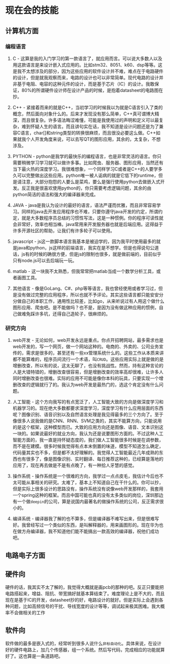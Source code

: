 # 现在会的技能

## 计算机方面

### 编程语言

1. C - 这算是我的入门学习的第一款语言了，就应用而言。可以说大多数人以及用这款语言是来设计嵌入式应用的。比如stm32、8051、k60、dsp等等。这是我不太想涉及的部分，因为这些应用的软件设计并不难，难点在于电路硬件的设计，但是就我观察而来，电路的设计也可以非常简单。现代电路的设计并非基于电阻、电容的这种元件的设计，而是基于芯片（IC）的设计。我敢保证，80%的所谓硬件设计师在设计产品的时候，是抱着datasheet的电路图在抄。

2. C++ - 紧接着而来的就是C++，当初学习的时候我以为就是C语言引入了类的概念，然后面向对象什么的。后来才发现没有那么简单，C++真可谓博大精深，而且很复杂。许多语法晦涩难懂，可能是我使用过的声明和定义可以最复杂，难到怀疑人生的语言。而且讲句实在话，我不知道是设计问题还是为了兼容C语言，char[]和string类型的转换很麻烦，而且很没必要这么做。C++如果就我个人开发角度来说，可以去写QT的图形应用，其余的，太复杂，不想涉及。

3. PYTHON - python是我学的最快乐的编程语言，也是非常灵活的语言。你只需要稍微学习学习就可以做许多事。比如爬虫、服务器、图形应用，当然还有当下最火热的深度学习。我很难想象，一个同样学习C或者是C++的人要学多久可以完整做出这些应用。python唯一被人诟病的就是它低下的runtime，但是请注意，大部分抱怨的人要么是菜鸡，要么是强行使用python去做嵌入式开发。反正我是很喜欢使用python的，你只需要考虑逻辑问题，其余的由python简洁的语法和强大的编译器来完成。

4. JAVA - java是我认为设计的最好的语言，语法严谨而优雅，而且非常容易学习。同样的java去开发应用程序也不难，只要你遵守java开发的约定，所谓约定，就是大多数程序员总结的习惯性写法，这是一种惯例。你的程序可读性就会非常好，效率也相当棒。java常用来开发服务器也就是后端应用。这得益于许多开源社区的帮助，让我们有许多轮子可以使用。

5. javascript - js这一款脚本语言我基本是被迫学的，因为我平时使用最多的就是java和python，js这样的前端语言，我实在是不想学。但是也得说句公道话，js有的时候的确很方便，但是js的限制也很多，就是做前端的，目前似乎只有node.js可以去后端玩一玩。

6. matlab - 这一块我不太熟悉，但我常常把matlab当成一个数学分析工具，或者画图工具。

7. 其他语言 - 像是GoLang、C#、php等等语言，我也曾经使用或者学习过，但是没有做过完整的应用程序，所以也就不予评论。其实这些语言都只能安安分分做自己的本职工作，通用性比较差，比如go，从来听说过有人用这个做什么图形应用、爬虫吧。是不能做吗？也不是，是因为没有做这种应用的惯例，自己做难免踩许多坑，还得自己造轮子，很麻烦的。

### 研究方向

1. web开发 - 无论如何，web开发永远是重点。你点开招聘网站，最多需求也是web开发的，写一个网页，做一个网站这种的。电商的、外卖的、公司业务宣传的，需求是很多的，甚至还有一些xx管理系统什么的。这些工作从本质来讲都不能算难的，程序员间流行一个术语，叫`CRUD`。这些应用实际上就是做的是增删改查，所以有的说，这太无聊了，也没有挑战性。然而，持有这种言论的人是大错特错的，增删改查很容易，但是增删改查的效率高却很难，让许多人同时增删改查也很难。实际的应用不可能是像你本科的玩具，只要实现一个增删改查的逻辑就行了的。我认为web开发是最热门的，选这个肯定没有什么问题。

2. 人工智能 - 这个方向我写的有点宽泛了，人工智能大致的方向是做深度学习和机器学习的。现在绝大多数都要求深度学习，深度学习有什么应用层面的东西呢？图像识别、语音识别以及自然语言处理是我见得最多的三个方向了。至于像很多人说我做的是CNN、RNN、SVM之类的，其实不能算方向，只能说用的是这个框架，这种模型而已。大致的应用方向还是图像、语音、文本识别这一块的。如果说最好的就业方向，我认为还是说要图形方面的。不过这种人工智能方面的，我一直是持怀疑态度的，我们做人工智能很多时候是在调参数，而不是在建模。很多时候我觉得有点本末倒置的味道，模型不知道怎么确定，代码量其实也不多，但是都不太好理解的。我觉得人工智能最近几年成熟的东西也有很多了，像是图像识别、实时翻译、每日推荐这种的，已经算是落地的应用了，现在再去做是不是有点晚了，有一种拾人牙慧的感觉。

3. 操作系统 - 操作系统是一个很难的方向，我学过一点点皮毛，我估计今后也不太可能从事相关的研究。太难了，基本上不知道自己在干什么的。你可以抄，但是实际上很多设计的思路没有，操作系统没有说像web开发那样的，我套用一个spring这种的框架。而且中国可能也真的没有太多类似的岗位，深圳那边有一个做`deepin`的公司，算是说国内最著名的做操作系统的公司，反正需求很小的。

4. 编译系统 - 编译器我了解的也不算多，但是编译器不难写出来，但是很难写好。我曾经写过一个类似的东西，是叫解释器的，用来画图形的。现在华为也在做方舟编译器，我不知道他们能不能搞出一款高效的编译器，祝他们成功吧。

## 电路电子方面

## 硬件向

硬件的话，我其实不太了解的，我觉得大概就是画pcb的那种的吧。反正只要能把电路搭起来，增益、阻抗、带宽搞好就基本算结束了。难度理论上是不大的，而且现在是基于IC的开发，datasheet抄的好，电路设计的就好。但是实际上会遇到各种问题，比如高频信号的干扰、导线宽度的设计等等，调试起来极其困难。我大概率不会做相关的工作

## 软件向

软件做的最多是嵌入式的，经常听到很多人说什么`非标自动化`。具体来说，在设计好的硬件电路上，加几个传感器，组一个系统。然后写代码，完成相应的功能就算好了。这也算是一条道路吧。
